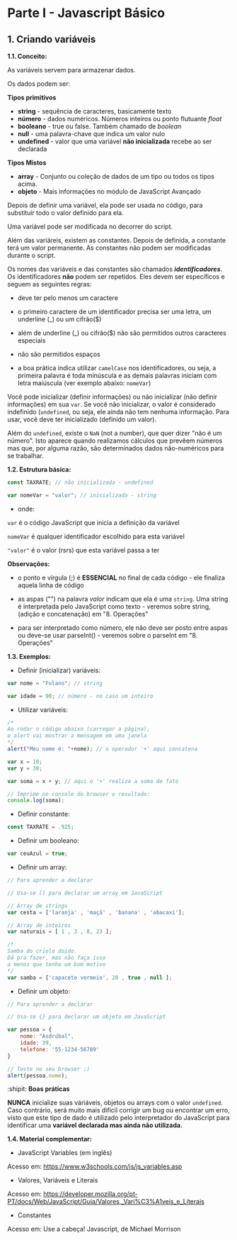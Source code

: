 # Parte I - Javascript Básico


## 1. Criando variáveis


**1.1. Conceito:**

As variáveis servem para armazenar dados.

Os dados podem ser: 

**Tipos primitivos**

* **string** - sequência de caracteres, basicamente texto
* **número**  - dados numéricos. Números inteiros ou ponto flutuante _float_
* **booleano**  - true ou false. Também chamado de _boolean_
* **null** - uma palavra-chave que indica um valor nulo
* **undefined** - valor que uma variável **não inicializada** recebe ao ser declarada

**Tipos Mistos**

* **array** - Conjunto ou coleção de dados de um tipo ou todos os tipos acima.
* **objeto** - Mais informações no módulo de JavaScript Avançado


Depois de definir uma variável, ela pode ser usada no código, para substituir todo o valor definido para ela.

Uma variável pode ser modificada no decorrer do script.

Além das variáreis, existem as constantes. Depois de definida, a constante terá um valor permanente. As constantes não podem ser modificadas durante o script.

Os nomes das variáveis e das constantes são chamados **_identificadores_**. Os identificadores **não** podem ser repetidos. Eles devem ser específicos e seguem as seguintes regras:

* deve ter pelo menos um caractere

* o primeiro caractere de um identificador precisa ser uma letra, um underline (_) ou um cifrão($)

* além de underline (_) ou cifrão($) não são permitidos outros caracteres especiais

* não são permitidos espaços

* a boa prática indica utilizar `camelCase` nos identificadores, ou seja, a primeira palavra é toda minúscula e as demais palavras iniciam com letra maiúscula (ver exemplo abaixo: `nomeVar`)

Você pode inicializar (definir informações) ou não inicializar (não definir informações) em sua `var`. Se você não inicializar, o valor é considerado indefinido (`undefined`, ou seja, ele ainda não tem nenhuma informação. Para usar, você deve ter inicializado (definido um valor).

Além do `undefined`, existe o `NaN` (not a number), que quer dizer "não é um número". Isto aparece quando realizamos cálculos que prevêem números mas que, por alguma razão, são determinados dados não-numéricos para se trabalhar.


**1.2. Estrutura básica:**

```javascript
const TAXRATE; // não inicializada - undefined

var nomeVar = "valor"; // inicializada - string
```
- onde:

`var` é o código JavaScript que inicia a definição da variável

`nomeVar` é qualquer identificador escolhido para esta variável

`"valor"` é o valor (rsrs) que esta variável passa a ter

**Observações:**

* o ponto e vírgula (;) é **ESSENCIAL** no final de cada código - ele finaliza aquela linha de código

* as aspas ("") na palavra _valor_ indicam que ela é uma `string`. Uma string é interpretada pelo JavaScript como texto - veremos sobre string, (adição e concatenação) em "8. Operações"

* para ser interpretado como número, ele não deve ser posto entre aspas ou deve-se usar parseInt() - veremos sobre o parseInt em "8. Operações"


**1.3. Exemplos:**

- Definir (inicializar) variáveis:

```javascript
var nome = "Fulano"; // string

var idade = 90; // número - no caso um inteiro
```

- Utilizar variáveis:

```javascript
/*
Ao rodar o código abaixo (carregar a página),
o alert vai mostrar a mensagem em uma janela
*/
alert("Meu nome é: "+nome); // o operador '+' aqui concatena

var x = 10;
var y = 30;

var soma = x + y; // aqui o '+' realiza a soma de fato

// Imprime no console do browser o resultado:
console.log(soma); 
```

- Definir constante:

```javascript
const TAXRATE = .925;
```

- Definir um booleano:

```javascript
var ceuAzul = true;
```

- Definir um array:

```javascript
// Para aprender a declarar

// Usa-se [] para declarar um array em JavaScript

// Array de strings
var cesta = ['laranja' , 'maçã' , 'banana' , 'abacaxi'];

// Array de inteiros
var naturais = [ 1 , 3 , 8, 23 ];

/*
Samba do criolo doido. 
Dá pra fazer, mas não faça isso 
a menos que tenho um bom motivo
*/ 
var samba = ['capacete vermeio', 20 , true , null ];
```

- Definir um objeto:

```javascript
// Para aprender a declarar

// Usa-se {} para declarar um objeto em JavaScript

var pessoa = {
	nome: "Asdrúbal",
	idade: 39,
	telefone: '55-1234-56789'
}

// Teste no seu browser ;)
alert(pessoa.nome);
```

:shipit: **Boas práticas** 

**NUNCA** inicialize suas váriáveis, objetos ou arrays com o valor `undefined`. Caso contrário, será muito mais difícil corrigir um bug ou encontrar um erro, visto que este tipo de dado é utilizado pelo interpretador do JavaScript para identificar uma **variável declarada mas ainda não utilizada.**

**1.4. Material complementar:**

- JavaScript Variables (em inglês)

Acesso em: https://www.w3schools.com/js/js_variables.asp

- Valores, Variáveis e Literais

Acesso em: https://developer.mozilla.org/pt-PT/docs/Web/JavaScript/Guia/Valores,_Vari%C3%A1veis_e_Literais

- Constantes

Acesso em: Use a cabeça! Javascript, de Michael Morrison
